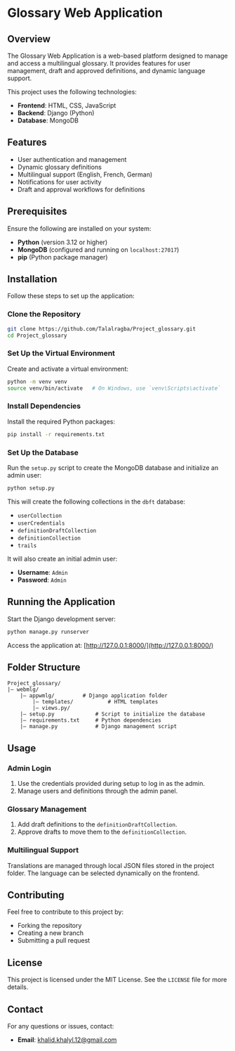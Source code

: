 # Glossary Web Application

## Overview
The Glossary Web Application is a web-based platform designed to manage and access a multilingual glossary. It provides features for user management, draft and approved definitions, and dynamic language support.

This project uses the following technologies:
- **Frontend**: HTML, CSS, JavaScript
- **Backend**: Django (Python)
- **Database**: MongoDB

## Features
- User authentication and management
- Dynamic glossary definitions
- Multilingual support (English, French, German)
- Notifications for user activity
- Draft and approval workflows for definitions

## Prerequisites
Ensure the following are installed on your system:
- **Python** (version 3.12 or higher)
- **MongoDB** (configured and running on `localhost:27017`)
- **pip** (Python package manager)

## Installation
Follow these steps to set up the application:

### Clone the Repository
```bash
git clone https://github.com/Talalragba/Project_glossary.git
cd Project_glossary
```

### Set Up the Virtual Environment
Create and activate a virtual environment:
```bash
python -m venv venv
source venv/bin/activate   # On Windows, use `venv\Scripts\activate`
```

### Install Dependencies
Install the required Python packages:
```bash
pip install -r requirements.txt
```

### Set Up the Database
Run the `setup.py` script to create the MongoDB database and initialize an admin user:
```bash
python setup.py
```
This will create the following collections in the `dbft` database:
- `userCollection`
- `userCredentials`
- `definitionDraftCollection`
- `definitionCollection`
- `trails`

It will also create an initial admin user:
- **Username**: `Admin`
- **Password**: `Admin`

## Running the Application
Start the Django development server:
```bash
python manage.py runserver
```
Access the application at: [http://127.0.0.1:8000/](http://127.0.0.1:8000/)

## Folder Structure
```
Project_glossary/
|— webmlg/         
    |— appwmlg/         # Django application folder
        |— templates/           # HTML templates
        |— views.py/           
    |— setup.py             # Script to initialize the database
    |— requirements.txt     # Python dependencies
    |— manage.py            # Django management script
```

## Usage
### Admin Login
1. Use the credentials provided during setup to log in as the admin.
2. Manage users and definitions through the admin panel.

### Glossary Management
1. Add draft definitions to the `definitionDraftCollection`.
2. Approve drafts to move them to the `definitionCollection`.

### Multilingual Support
Translations are managed through local JSON files stored in the project folder. The language can be selected dynamically on the frontend.

## Contributing
Feel free to contribute to this project by:
- Forking the repository
- Creating a new branch
- Submitting a pull request

## License
This project is licensed under the MIT License. See the `LICENSE` file for more details.

## Contact
For any questions or issues, contact:
- **Email**: khalid.khalyl.12@gmail.com


